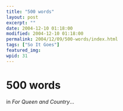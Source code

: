 ```yaml
---
title: "500 words"
layout: post
excerpt: ""
date: 2004-12-10 01:18:00
modified: 2004-12-10 01:18:00
permalink: 2004/12/09/500-words/index.html
tags: ["So It Goes"]
featured_img: 
wpid: 31
---
```


# 500 words

in *For Queen and Country*…